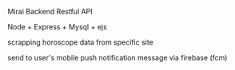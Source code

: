 Mirai Backend Restful API

Node + Express + Mysql + ejs

scrapping horoscope data from specific site

send to user's mobile push notification message via firebase  (fcm)

